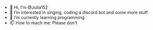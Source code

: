 - 👋 Hi, I’m @Julia152
- 👀 I’m interested in singing, coding a discord bot and some more stuff
- 🌱 I’m currently learning programming
- 📫 How to reach me: Please don't

<!---
Julia152/Julia152 is a ✨ special ✨ repository because its `README.md` (this file) appears on your GitHub profile.
You can click the Preview link to take a look at your changes.
--->
